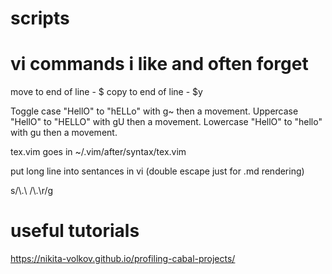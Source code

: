 # scripts

# vi commands i like and often forget

move to end of line - $
copy to end of line - $y

Toggle case "HellO" to "hELLo" with g~ then a movement.
Uppercase "HellO" to "HELLO" with gU then a movement.
Lowercase "HellO" to "hello" with gu then a movement.

tex.vim goes in ~/.vim/after/syntax/tex.vim 

put long line into sentances in vi (double escape just for .md rendering)
   
   s/\\.\ /\\.\r/g


# useful tutorials

https://nikita-volkov.github.io/profiling-cabal-projects/
